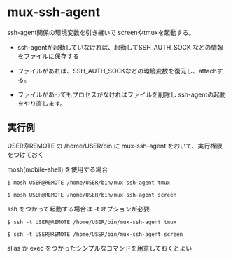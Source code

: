 # mux-ssh-agent

ssh-agent関係の環境変数を引き継いで screenやtmuxを起動する。

* ssh-agentが起動していなければ、起動してSSH_AUTH_SOCK などの情報をファイルに保存する

* ファイルがあれば、SSH_AUTH_SOCKなどの環境変数を復元し、attachする。

* ファイルがあってもプロセスがなければファイルを削除し ssh-agentの起動をやり直します。

## 実行例

USER@REMOTE の /home/USER/bin に mux-ssh-agent をおいて、実行権限をつけておく

mosh(mobile-shell) を使用する場合

	$ mosh USER@REMOTE /home/USER/bin/mux-ssh-agent tmux

	$ mosh USER@REMOTE /home/USER/bin/mux-ssh-agent screen

ssh をつかって起動する場合は -t オプションが必要

	$ ssh -t USER@REMOTE /home/USER/bin/mux-ssh-agent tmux

	$ ssh -t USER@REMOTE /home/USER/bin/mux-ssh-agent screen

alias か exec をつかったシンプルなコマンドを用意しておくとよい
